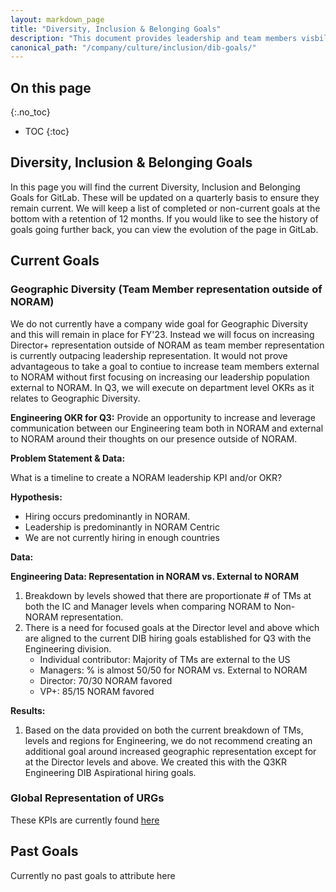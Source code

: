 ```yaml
---
layout: markdown_page
title: "Diversity, Inclusion & Belonging Goals"
description: "This document provides leadership and team members visbility on the Diversity, Inclusion & Belonging Goals"
canonical_path: "/company/culture/inclusion/dib-goals/"
---
```


## On this page
{:.no_toc}

- TOC
{:toc}

## Diversity, Inclusion & Belonging Goals 

In this page you will find the current Diversity, Inclusion and Belonging Goals for GitLab. These will be updated on a quarterly basis to ensure they remain current. We will keep a list of completed or non-current goals at the bottom with a retention of 12 months. If you would like to see the history of goals going further back, you can view the evolution of the page in GitLab. 

## Current Goals 

### Geographic Diversity (Team Member representation outside of NORAM)

We do not currently have a company wide goal for Geographic Diversity and this will remain in place for FY'23. Instead we will focus on increasing Director+ representation outside of NORAM as team member representation is currently outpacing leadership representation. It would not prove advantageous to take a goal to contiue to increase team members external to NORAM without first focusing on increasing our leadership population external to NORAM. In Q3, we will execute on department level OKRs as it relates to Geographic Diversity. 

**Engineering OKR for Q3:** Provide an opportunity to increase and leverage communication between our Engineering team both in NORAM and external to NORAM around their thoughts on our presence outside of NORAM.

**Problem Statement & Data:** 

What is a timeline to create a NORAM leadership KPI and/or OKR?

**Hypothesis:**
- Hiring occurs predominantly in NORAM.
- Leadership is predominantly in NORAM Centric
- We are not currently hiring in enough countries 

**Data:**

**Engineering Data: Representation in NORAM vs. External to NORAM** 

1. Breakdown by levels showed that there are proportionate # of TMs at both the IC and Manager levels when comparing NORAM to Non-NORAM representation.
2. There is a need for focused goals at the Director level and above which are aligned to the current DIB hiring goals established for Q3 with the Engineering division.
    - Individual contributor: Majority of TMs are external to the US
    - Managers: % is almost 50/50 for NORAM vs. External to NORAM
    - Director: 70/30 NORAM favored
    - VP+: 85/15 NORAM favored

**Results:**
1. Based on the data provided on both the current breakdown of TMs, levels and regions for Engineering, we do not recommend creating an additional goal around increased geographic representation except for at the Director levels and above.  We created this with the Q3KR Engineering DIB Aspirational hiring goals.

### Global Representation of URGs 

These KPIs are currently found [here](https://about.gitlab.com/handbook/people-group/people-success-performance-indicators/#diversity---women-at-gitlab)


## Past Goals 

Currently no past goals to attribute here
